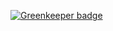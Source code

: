 
[![Greenkeeper badge](https://badges.greenkeeper.io/mateodelnorte/meta-loop.svg)](https://greenkeeper.io/)
